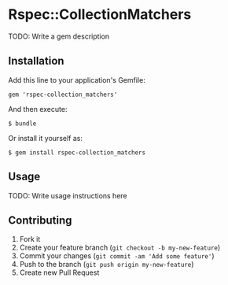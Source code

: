 # Rspec::CollectionMatchers

TODO: Write a gem description

## Installation

Add this line to your application's Gemfile:

    gem 'rspec-collection_matchers'

And then execute:

    $ bundle

Or install it yourself as:

    $ gem install rspec-collection_matchers

## Usage

TODO: Write usage instructions here

## Contributing

1. Fork it
2. Create your feature branch (`git checkout -b my-new-feature`)
3. Commit your changes (`git commit -am 'Add some feature'`)
4. Push to the branch (`git push origin my-new-feature`)
5. Create new Pull Request
